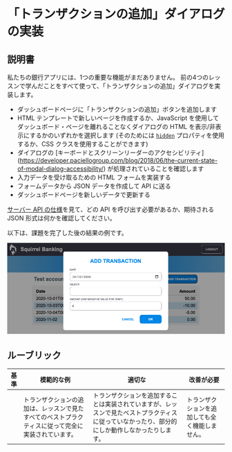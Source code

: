 # 「トランザクションの追加」ダイアログの実装

## 説明書

私たちの銀行アプリには、1つの重要な機能がまだありません。
前の4つのレッスンで学んだことをすべて使って、「トランザクションの追加」ダイアログを実装します。

- ダッシュボードページに「トランザクションの追加」ボタンを追加します
- HTML テンプレートで新しいページを作成するか、JavaScript を使用してダッシュボード・ページを離れることなくダイアログの HTML を表示/非表示にするかのいずれかを選択します (そのためには [`hidden`](https://developer.mozilla.org/ja/docs/Web/HTML/Global_attributes/hidden) プロパティを使用するか、CSS クラスを使用することができます)
- ダイアログの [キーボードとスクリーンリーダーのアクセシビリティ] (https://developer.paciellogroup.com/blog/2018/06/the-current-state-of-modal-dialog-accessibility/) が処理されていることを確認します
- 入力データを受け取るための HTML フォームを実装する
- フォームデータから JSON データを作成して API に送る
- ダッシュボードページを新しいデータで更新する

[サーバー API の仕様](./.../.../api/translations/README.ja.md)を見て、どの API を呼び出す必要があるか、期待される JSON 形式は何かを確認してください。

以下は、課題を完了した後の結果の例です。

![「トランジションの追加」ダイアログの例を示すスクリーンショット](../images/dialog.png)

## ルーブリック

| 基準 | 模範的な例                                                                                        | 適切な                                                                                                                | 改善が必要                           |
| -------- | ------------------------------------------------------------------------------------------------ | ----------------------------------------------------------------------------------------------------------------------- | --------------------------------------------|
|          | トランザクションの追加は、レッスンで見たすべてのベストプラクティスに従って完全に実装されています。 | トランザクションを追加することは実装されていますが、レッスンで見たベストプラクティスに従っていなかったり、部分的にしか動作しなかったりします。 | トランザクションを追加しても全く機能しません。 |
